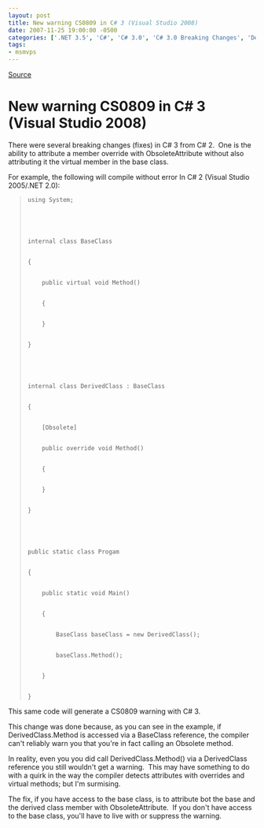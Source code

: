 ```yaml
---
layout: post
title: New warning CS0809 in C# 3 (Visual Studio 2008)
date: 2007-11-25 19:00:00 -0500
categories: ['.NET 3.5', 'C#', 'C# 3.0', 'C# 3.0 Breaking Changes', 'Design/Coding Guidance', 'Visual Studio 2008']
tags:
- msmvps
---
```

[Source](http://blogs.msmvps.com/peterritchie/2007/11/26/new-warning-cs0809-in-c-3-visual-studio-2008/ "Permalink to New warning CS0809 in C# 3 (Visual Studio 2008)")

# New warning CS0809 in C# 3 (Visual Studio 2008)

There were several breaking changes (fixes) in C# 3 from C# 2.  One is the ability to attribute a member override with ObsoleteAttribute without also attributing it the virtual member in the base class.

For example, the following will compile without error In C# 2 (Visual Studio 2005/.NET 2.0):

  

>   

>     
>     
>     using System;
>     
>     
>      
>     
>     
>     internal class BaseClass
>     
>     
>     {
>     
>     
>         public virtual void Method()
>     
>     
>         {
>     
>     
>         }
>     
>     
>     }
>     
>     
>      
>     
>     
>     internal class DerivedClass : BaseClass
>     
>     
>     {
>     
>     
>         [Obsolete]
>     
>     
>         public override void Method()
>     
>     
>         {
>     
>     
>         }
>     
>     
>     }
>     
>     
>      
>     
>     
>     public static class Progam
>     
>     
>     {
>     
>     
>         public static void Main()
>     
>     
>         {
>     
>     
>             BaseClass baseClass = new DerivedClass();
>     
>     
>             baseClass.Method();
>     
>     
>         }
>     
>     
>     }

This same code will generate a CS0809 warning with C# 3.

This change was done because, as you can see in the example, if DerivedClass.Method is accessed via a BaseClass reference, the compiler can't reliably warn you that you're in fact calling an Obsolete method.

In reality, even you you did call DerivedClass.Method() via a DerivedClass reference you still wouldn't get a warning.  This may have something to do with a quirk in the way the compiler detects attributes with overrides and virtual methods; but I'm surmising.

The fix, if you have access to the base class, is to attribute bot the base and the derived class member with ObsoleteAttribute.  If you don't have access to the base class, you'll have to live with or suppress the warning.  

